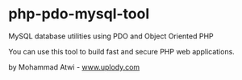 # php-pdo-mysql-tool
MySQL database utilities using PDO and Object Oriented PHP

You can use this tool to build fast and secure PHP web applications.

by Mohammad Atwi - www.uplody.com
